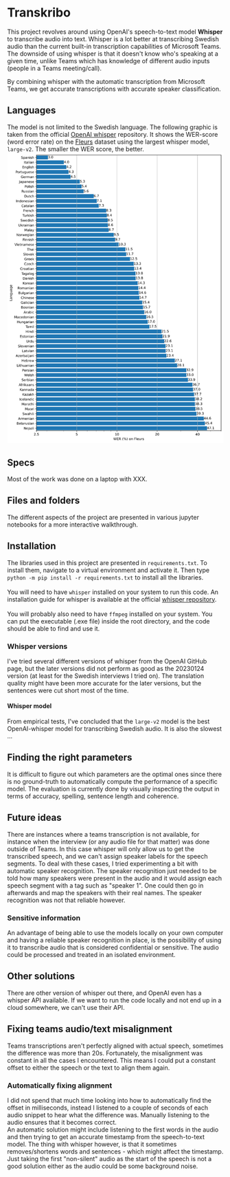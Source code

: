 
# Transkribo
This project revolves around using OpenAI's speech-to-text model **Whisper** to transcribe audio into text. Whisper is a lot better at transcribing Swedish audio than the current built-in transcription capabilities of Microsoft Teams. The downside of using whisper is that it doesn't know who's speaking at a given time, unlike Teams which has knowledge of different audio inputs (people in a Teams meeting/call). 

By combining whisper with the automatic transcription from Microsoft Teams, we get accurate transcriptions with accurate speaker classification. 


## Languages
The model is not limited to the Swedish language. The following graphic is taken from the official [OpenAI whisper](https://github.com/openai/whisper) repository. It shows the WER-score (word error rate) on the [Fleurs](https://huggingface.co/datasets/google/fleurs) dataset using the largest whisper model, `large-v2`. The smaller the WER score, the better.
<img src="Images/openai-whisper-language-breakdown.svg">


## Specs
Most of the work was done on a laptop with XXX.


## Files and folders
The different aspects of the project are presented in various jupyter notebooks for a more interactive walkthrough.




## Installation
The libraries used in this project are presented in `requirements.txt`. To install them, navigate to a virtual environment and activate it. Then type `python -m pip install -r requirements.txt` to install all the libraries. 
<br><br>
You will need to have `whisper` installed on your system to run this code. An installation guide for whisper is available at the official [whisper repository](https://github.com/openai/whisper).
<br><br>
You will probably also need to have `ffmpeg` installed on your system. You can put the executable (.exe file) inside the root directory, and the code should be able to find and use it. 


### Whisper versions
I've tried several different versions of whisper from the OpenAI GitHub page, but the later versions did not perform as good as the 20230124 version (at least for the Swedish interviews I tried on). The translation quality might have been more accurate for the later versions, but the sentences were cut short most of the time. 

#### Whisper model
From empirical tests, I've concluded that the `large-v2` model is the best OpenAI-whisper model for transcribing Swedish audio. It is also the slowest ...


## Finding the right parameters
It is difficult to figure out which parameters are the optimal ones since there is no ground-truth to automatically compute the performance of a specific model. The evaluation is currently done by visually inspecting the output in terms of accuracy, spelling, sentence length and coherence.


## Future ideas
There are instances where a teams transcription is not available, for instance when the interview (or any audio file for that matter) was done outside of Teams. In this case whisper will only allow us to get the transcribed speech, and we can't assign speaker labels for the speech segments. To deal with these cases, I tried experimenting a bit with automatic speaker recognition. The speaker recognition just needed to be told how many speakers were present in the audio and it would assign each speech segment with a tag such as "speaker 1". One could then go in afterwards and map the speakers with their real names. The speaker recognition was not that reliable however.

### Sensitive information
An advantage of being able to use the models locally on your own computer and having a reliable speaker recognition in place, is the possibility of using it to transcribe audio that is considered confidential or sensitive. The audio could be processed and treated in an isolated environment. 


## Other solutions
There are other version of whisper out there, and OpenAI even has a whisper API available. If we want to run the code locally and not end up in a cloud somewhere, we can't use their API.


## Fixing teams audio/text misalignment
Teams transcriptions aren't perfectly aligned with actual speech, sometimes the difference was more than 20s. Fortunately, the misalignment was constant in all the cases I encountered. This means I could put a constant offset to either the speech or the text to align them again. 

### Automatically fixing alignment
I did not spend that much time looking into how to automatically find the offset in milliseconds, instead I listened to a couple of seconds of each audio snippet to hear what the difference was. Manually listening to the audio ensures that it becomes correct.
<br>
An automatic solution might include listening to the first words in the audio and then trying to get an accurate timestamp from the speech-to-text model. The thing with whisper however, is that it sometimes removes/shortens words and sentences - which might affect the timestamp. 
<br>
Just taking the first "non-silent" audio as the start of the speech is not a good solution either as the audio could be some background noise.